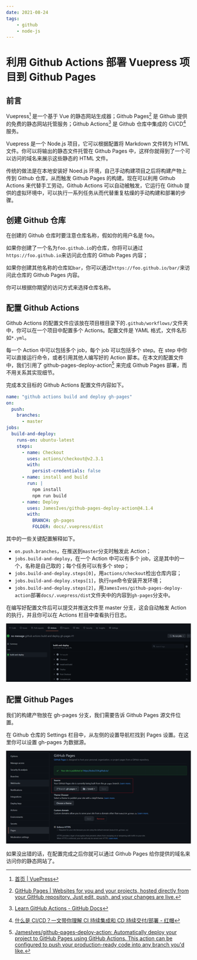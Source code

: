 ```yaml
---
date: 2021-08-24
tags:
    - github
    - node-js
---
```


# 利用 Github Actions 部署 Vuepress 项目到 Github Pages

## 前言

Vuepress[^1] 是一个基于 Vue 的静态网站生成器；Github Pages[^2] 是 Github 提供的免费的静态网站托管服务；Github Actions[^3] 是 Github 仓库中集成的 CI/CD[^4] 服务。

Vuepress 是一个 Node.js 项目，它可以根据配置将 Markdown 文件转为 HTML 文件。你可以将输出的静态文件托管在 Github Pages 中，这样你就得到了一个可以访问的域名来展示这些静态的 HTML 文件。

传统的做法是在本地安装好 Noed.js 环境，自己手动构建项目之后将构建产物上传到 Github 仓库，从而触发 Github Pages 的构建。现在可以利用 Github Actions 来代替手工劳动，Github Actions 可以自动被触发，它运行在 Github 提供的虚拟环境中，可以执行一系列任务从而代替重复枯燥的手动构建和部署的步骤。

<!-- more -->

## 创建 Github 仓库

在创建的 Github 仓库时要注意仓库名称，假如你的用户名是 foo。

如果你创建了一个名为`foo.github.io`的仓库，你将可以通过`https://foo.github.io`来访问此仓库的 Github Pages 内容；

如果你创建其他名称的仓库如`bar`，你可以通过`https://foo.github.io/bar/`来访问此仓库的 Github Pages 内容。

你可以根据你期望的访问方式来选择仓库名称。

## 配置 Github Actions

Github Actions 的配置文件应该放在项目根目录下的`.github/workflows/`文件夹中，你可以在一个项目中配置多个 Actions。配置文件是 YAML 格式，文件名形如`*.yml`。

每一个 Action 中可以包括多个 job，每个 job 可以包括多个 step。在 step 中你可以直接运行命令，或者引用其他人编写好的 Action 脚本。在本文的配置文件中，我们引用了 github-pages-deploy-action[^5] 来完成 Github Pages 部署，而不用关系其实现细节。

完成本文目标的 Github Actions 配置文件内容如下。

```yaml
name: "github actions build and deploy gh-pages"
on:
  push:
    branches:
      - master
jobs:
  build-and-deploy:
    runs-on: ubuntu-latest
    steps:
      - name: Checkout
        uses: actions/checkout@v2.3.1
        with:
          persist-credentials: false
      - name: install and build
        run: |
          npm install
          npm run build
      - name: Deploy
        uses: JamesIves/github-pages-deploy-action@4.1.4
        with:
          BRANCH: gh-pages
          FOLDER: docs/.vuepress/dist
```

其中的一些关键配置解释如下。

- `on.push.branches`，在推送到`master`分支时触发此 Action；
- `jobs.build-and-deploy`，在一个 Action 中可以有多个 job，这是其中的一个，名称是自己取的；每个任务可以有多个 step；
- `jobs.build-and-deploy.steps[0]`，用`actions/checkout`检出仓库内容；
- `jobs.build-and-deploy.steps[1]`，执行`npm`命令安装开发环境；
- `jobs.build-and-deploy.steps[2]`，用`JamesIves/github-pages-deploy-action`部署`docs/.vuepress/dist`文件夹中的内容到`gh-pages`分支中。

在编写好配置文件后可以提交并推送文件至 master 分支，这会自动触发 Action 的执行，并且你可以在 Actions 栏目中查看执行日志。

![image-20210824225724791](./deploy-vuepress-project-to-github-pages-with-github-actions.assets/image-20210824225724791.png)

## 配置 Github Pages

我们的构建产物放在 gh-pages 分支，我们需要告诉 Github Pages 源文件位置。

在 Github 仓库的 Settings 栏目中，从左侧的设置导航栏找到 Pages 设置。在这里你可以设置 gh-pages 为数据源。

![image-20210824230246146](./deploy-vuepress-project-to-github-pages-with-github-actions.assets/image-20210824230246146.png)

如果没出错的话，在配置完成之后你就可以通过 Github Pages 给你提供的域名来访问你的静态网站了。

[^1]: [首页 | VuePress](https://v2.vuepress.vuejs.org/zh/)
[^2]: [GitHub Pages | Websites for you and your projects, hosted directly from your GitHub repository. Just edit, push, and your changes are live.](https://pages.github.com/)
[^3]: [Learn GitHub Actions - GitHub Docs](https://docs.github.com/en/actions/learn-github-actions)
[^4]: [什么是 CI/CD？一文带你理解 CI 持续集成和 CD 持续交付/部署 - 红帽](https://www.redhat.com/zh/topics/devops/what-is-ci-cd)
[^5]: [JamesIves/github-pages-deploy-action: Automatically deploy your project to GitHub Pages using GitHub Actions. This action can be configured to push your production-ready code into any branch you'd like.](https://github.com/JamesIves/github-pages-deploy-action)
